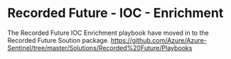 # Recorded Future - IOC - Enrichment
The Recorded Future IOC Enrichment playbook have moved in to the Recorded Future Soution package. 
https://github.com/Azure/Azure-Sentinel/tree/master/Solutions/Recorded%20Future/Playbooks
